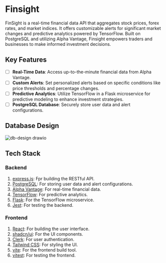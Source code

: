 # Finsight

FinSight is a real-time financial data API that aggregates stock prices, forex rates, and market indices. It offers customizable alerts for significant market changes and predictive analytics powered by TensorFlow. Built on PostgreSQL and utilizing Alpha Vantage, Finsight empowers traders and businesses to make informed investment decisions.

## Key Features

- [ ] **Real-Time Data**: Access up-to-the-minute financial data from Alpha Vantage.
- [ ] **Custom Alerts**: Set personalized alerts based on specific conditions like price thresholds and percentage changes.
- [ ] **Predictive Analytics**: Utilize TensorFlow in a Flask microservice for predictive modeling to enhance investment strategies.
- [ ] **PostgreSQL Database**: Securely store user data and alert configurations.

## Database Design

![db-design drawio](https://github.com/user-attachments/assets/797c0050-ca5a-4ec4-867c-60776d058bf8)

## Tech Stack

### Backend

1. [express.js](https://expressjs.com/): Fpr building the RESTful API.
2. [PostgreSQL](https://www.postgresql.org/): For storing user data and alert configurations.
3. [Alpha Vantage](https://www.alphavantage.co/): For real-time financial data.
4. [TensorFlow](https://www.tensorflow.org/): For predictive analytics.
5. [Flask](https://flask.palletsprojects.com/): For the TensorFlow microservice.
6. [Jest](https://jestjs.io/): For testing the backend.

### Frontend

1. [React](https://reactjs.org/): For building the user interface.
2. [shadcn/ui](https://ui.shadcn.com/): For the UI components.
3. [Clerk](https://docs.clerk.dev/): For user authentication.
4. [Tailwind CSS](https://tailwindcss.com/): For styling the UI.
5. [vite](https://vitejs.dev/): For the frontend build tool.
6. [vitest](https://vitest.dev/): For testing the frontend.
